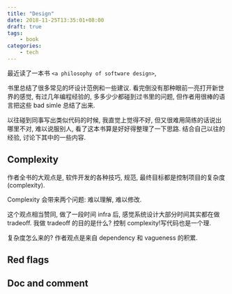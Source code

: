 ```yaml
---
title: "Design"
date: 2018-11-25T13:35:01+08:00
draft: true
tags:
    - book
categories:
    - tech
---
```


最近读了一本书 `<a philosophy of software design>`,

书里总结了很多常见的坏设计范例和一些建议. 看完倒没有那种眼前一亮打开新世界的感觉, 有过几年编程经验的, 多多少少都碰到过书里的问题, 但作者用很棒的语言把这些 bad simle 总结了出来.

以往碰到同事写出类似代码的时候, 我直觉上觉得不好, 但又很难用简练的话说出哪里不对, 难以说服别人, 看了这本书算是好好得整理了一下思路. 结合自己以往的经验, 讨论下其中的一些内容.

## Complexity

作者全书的大观点是, 软件开发的各种技巧, 规范, 最终目标都是控制项目的复杂度 (complexity).

Complexity 会带来两个问题: 难以理解, 难以修改.

这个观点相当赞同, 做了一段时间 infra 后, 感觉系统设计大部分时间其实都在做 tradeoff. 我做 tradeoff 的目的是什么? 控制 complexity!写代码也是一个理.

复杂度怎么来的? 作者观点是来自 dependency 和 vagueness 的积累.

## Red flags

## Doc and comment